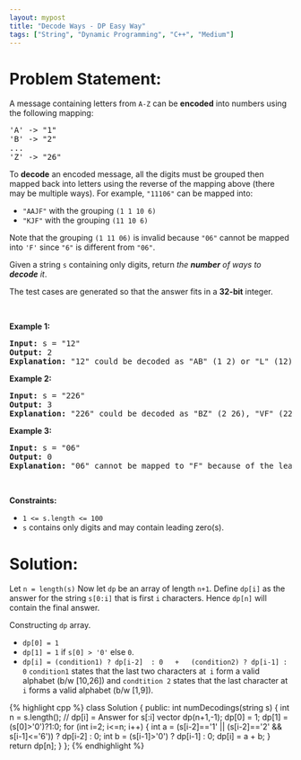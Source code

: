 ```yaml
---
layout: mypost
title: "Decode Ways - DP Easy Way"
tags: ["String", "Dynamic Programming", "C++", "Medium"]
---
```

# Problem Statement:
<p>A message containing letters from <code>A-Z</code> can be <strong>encoded</strong> into numbers using the following mapping:</p>

<pre>
&#39;A&#39; -&gt; &quot;1&quot;
&#39;B&#39; -&gt; &quot;2&quot;
...
&#39;Z&#39; -&gt; &quot;26&quot;
</pre>

<p>To <strong>decode</strong> an encoded message, all the digits must be grouped then mapped back into letters using the reverse of the mapping above (there may be multiple ways). For example, <code>&quot;11106&quot;</code> can be mapped into:</p>

<ul>
	<li><code>&quot;AAJF&quot;</code> with the grouping <code>(1 1 10 6)</code></li>
	<li><code>&quot;KJF&quot;</code> with the grouping <code>(11 10 6)</code></li>
</ul>

<p>Note that the grouping <code>(1 11 06)</code> is invalid because <code>&quot;06&quot;</code> cannot be mapped into <code>&#39;F&#39;</code> since <code>&quot;6&quot;</code> is different from <code>&quot;06&quot;</code>.</p>

<p>Given a string <code>s</code> containing only digits, return <em>the <strong>number</strong> of ways to <strong>decode</strong> it</em>.</p>

<p>The test cases are generated so that the answer fits in a <strong>32-bit</strong> integer.</p>

<p>&nbsp;</p>
<p><strong class="example">Example 1:</strong></p>

<pre>
<strong>Input:</strong> s = &quot;12&quot;
<strong>Output:</strong> 2
<strong>Explanation:</strong> &quot;12&quot; could be decoded as &quot;AB&quot; (1 2) or &quot;L&quot; (12).
</pre>

<p><strong class="example">Example 2:</strong></p>

<pre>
<strong>Input:</strong> s = &quot;226&quot;
<strong>Output:</strong> 3
<strong>Explanation:</strong> &quot;226&quot; could be decoded as &quot;BZ&quot; (2 26), &quot;VF&quot; (22 6), or &quot;BBF&quot; (2 2 6).
</pre>

<p><strong class="example">Example 3:</strong></p>

<pre>
<strong>Input:</strong> s = &quot;06&quot;
<strong>Output:</strong> 0
<strong>Explanation:</strong> &quot;06&quot; cannot be mapped to &quot;F&quot; because of the leading zero (&quot;6&quot; is different from &quot;06&quot;).
</pre>

<p>&nbsp;</p>
<p><strong>Constraints:</strong></p>

<ul>
	<li><code>1 &lt;= s.length &lt;= 100</code></li>
	<li><code>s</code> contains only digits and may contain leading zero(s).</li>
</ul>

# Solution:
Let `n = length(s)`
Now let `dp` be an array of length `n+1`. Define `dp[i]` as the answer for the string `s[0:i]` that is first `i` characters. Hence `dp[n]` will contain the final answer.

Constructing `dp` array.
- `dp[0] = 1`
- `dp[1] = 1` if `s[0] > '0'`  else `0`.
- `dp[i] = (condition1) ? dp[i-2]  : 0   +   (condition2) ? dp[i-1] : 0`
`condition1` states that the last two characters at` i` form a valid alphabet (b/w [10,26]) and `condtition 2` states that the last character at `i` forms a valid alphabet (b/w [1,9]).

 {% highlight cpp %} 
class Solution {
public:
    int numDecodings(string s) {
        int n = s.length();
        // dp[i] = Answer for s[:i]
        vector<int> dp(n+1,-1);
        dp[0] = 1;
        dp[1] = (s[0]>'0')?1:0;
        for (int i=2; i<=n; i++)
        {
            int a = (s[i-2]=='1' || (s[i-2]=='2' && s[i-1]<='6')) ? dp[i-2] : 0;
            int b = (s[i-1]>'0') ? dp[i-1] : 0;
            dp[i] = a + b;
        }
        return dp[n];
    }
};
 {% endhighlight %}